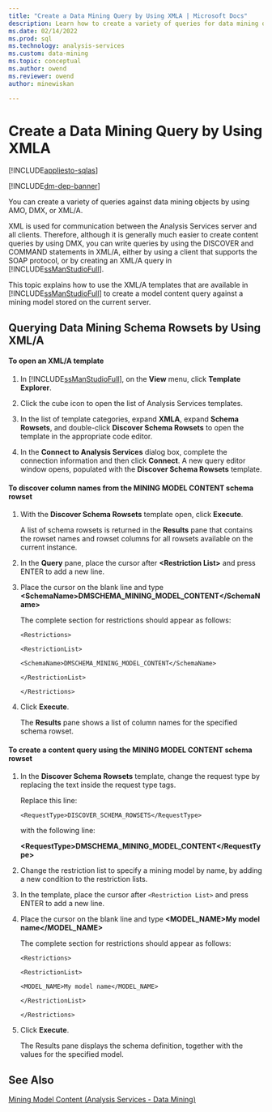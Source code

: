 ```yaml
---
title: "Create a Data Mining Query by Using XMLA | Microsoft Docs"
description: Learn how to create a variety of queries for data mining objects by using XML/A in SQL Server Data Tools.
ms.date: 02/14/2022
ms.prod: sql
ms.technology: analysis-services
ms.custom: data-mining
ms.topic: conceptual
ms.author: owend
ms.reviewer: owend
author: minewiskan

---
```

# Create a Data Mining Query by Using XMLA
[!INCLUDE[appliesto-sqlas](../includes/appliesto-sqlas.md)]

[!INCLUDE[dm-dep-banner](../includes/dm-dep-banner.md)]

  You can create a variety of queries against data mining objects by using AMO, DMX, or XML/A.  
  
 XML is used for communication between the Analysis Services server and all clients. Therefore, although it is generally much easier to create content queries by using DMX, you can write queries by using the DISCOVER and COMMAND statements in XML/A, either by using a client that supports the SOAP protocol, or by creating an XML/A query in [!INCLUDE[ssManStudioFull](../includes/ssmanstudiofull-md.md)].  
  
 This topic explains how to use the XML/A templates that are available in [!INCLUDE[ssManStudioFull](../includes/ssmanstudiofull-md.md)] to create a model content query against a mining model stored on the current server.  
  
## Querying Data Mining Schema Rowsets by Using XML/A  
  
#### To open an XML/A template  
  
1.  In [!INCLUDE[ssManStudioFull](../includes/ssmanstudiofull-md.md)], on the **View** menu, click **Template Explorer**.  
  
2.  Click the cube icon to open the list of Analysis Services templates.  
  
3.  In the list of template categories, expand **XMLA**, expand **Schema Rowsets**, and double-click **Discover Schema Rowsets** to open the template in the appropriate code editor.  
  
4.  In the **Connect to Analysis Services** dialog box, complete the connection information and then click **Connect**. A new query editor window opens, populated with the **Discover Schema Rowsets** template.  
  
#### To discover column names from the MINING MODEL CONTENT schema rowset  
  
1.  With the **Discover Schema Rowsets** template open, click **Execute**.  
  
     A list of schema rowsets is returned in the **Results** pane that contains the rowset names and rowset columns for all rowsets available on the current instance.  
  
2.  In the **Query** pane, place the cursor after **\<Restriction List>** and press ENTER to add a new line.  
  
3.  Place the cursor on the blank line and type **\<SchemaName>DMSCHEMA_MINING_MODEL_CONTENT\</SchemaName>**  
  
     The complete section for restrictions should appear as follows:  
  
     `<Restrictions>`  
  
     `<RestrictionList>`  
  
     `<SchemaName>DMSCHEMA_MINING_MODEL_CONTENT</SchemaName>`  
  
     `</RestrictionList>`  
  
     `</Restrictions>`  
  
4.  Click **Execute**.  
  
     The **Results** pane shows a list of column names for the specified schema rowset.  
  
#### To create a content query using the MINING MODEL CONTENT schema rowset  
  
1.  In the **Discover Schema Rowsets** template, change the request type by replacing the text inside the request type tags.  
  
     Replace this line:  
  
     `<RequestType>DISCOVER_SCHEMA_ROWSETS</RequestType>`  
  
     with the following line:  
  
     **\<RequestType>DMSCHEMA_MINING_MODEL_CONTENT\</RequestType>**  
  
2.  Change the restriction list to specify a mining model by name, by adding a new condition to the restriction lists.  
  
3.  In the template, place the cursor after `<Restriction List>` and press ENTER to add a new line.  
  
4.  Place the cursor on the blank line and type **<MODEL_NAME>My model name</MODEL_NAME>**  
  
     The complete section for restrictions should appear as follows:  
  
     `<Restrictions>`  
  
     `<RestrictionList>`  
  
     `<MODEL_NAME>My model name</MODEL_NAME>`  
  
     `</RestrictionList>`  
  
     `</Restrictions>`  
  
5.  Click **Execute**.  
  
     The Results pane displays the schema definition, together with the values for the specified model.  
  
## See Also  
 [Mining Model Content &#40;Analysis Services - Data Mining&#41;](../../analysis-services/data-mining/mining-model-content-analysis-services-data-mining.md)   

  
  
